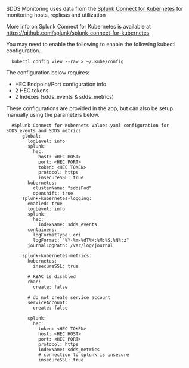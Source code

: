 SDDS Monitoring uses data from the [Splunk Connect for Kubernetes](https://splunkbase.splunk.com/app/4497/) for monitoring hosts, replicas and utilization

More info on Splunk Connect for Kubernetes is available at https://github.com/splunk/splunk-connect-for-kubernetes

You may need to enable the following to enable the following kubectl configuration.

      kubectl config view --raw > ~/.kube/config

The configuration below requires:

 - HEC Endpoint/Port configuration info
 - 2 HEC tokens
 - 2 Indexes (sdds_events & sdds_metrics)

These configurations are provided in the <TBD> app, but can also be setup manually using the parameters below.

      #Splunk Connect for Kubernets Values.yaml configuration for SDDS_events and SDDS_metrics
          global:
            logLevel: info
            splunk:
              hec:
                host: <HEC HOST>
                port: <HEC PORT>
                token: <HEC TOKEN>
                protocol: https
                insecureSSL: true
            kubernetes:
              clusterName: "sddsPod"
              openshift: true
          splunk-kubernetes-logging:
            enabled: true
            logLevel: info
            splunk:
              hec:
                indexName: sdds_events
            containers:
              logFormatType: cri
              logFormat: "%Y-%m-%dT%H:%M:%S.%N%:z"
            journalLogPath: /var/log/journal

          splunk-kubernetes-metrics:
            kubernetes:
              insecureSSL: true 

            # RBAC is disabled
            rbac:
              create: false

            # do not create service account
            serviceAccount:
              create: false

            splunk:
              hec:
                token: <HEC TOKEN>
                host: <HEC HOST>
                port: <HEC PORT>
                protocol: https
                indexName: sdds_metrics
                # connection to splunk is insecure
                insecureSSL: true
